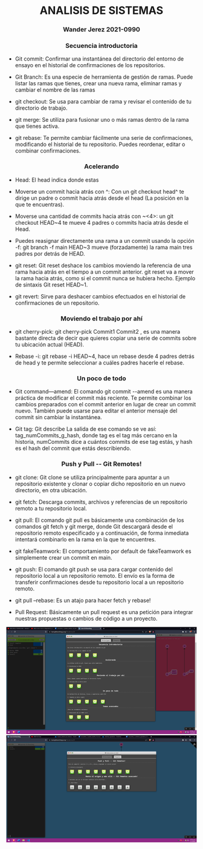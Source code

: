 <center> <h1>ANALISIS DE SISTEMAS</h1> </center> 
<center> <h3>Wander Jerez 2021-0990</h3> </center>

<center> <h3>Secuencia introductoria</h3> </center>

- Git commit: Confirmar una instantánea del directorio del entorno de ensayo en el historial de confirmaciones de los repositorios.

- Git Branch: Es una especie de herramienta de gestión de ramas. Puede listar las ramas que tienes, crear una nueva rama, eliminar ramas y cambiar el nombre de las ramas

- git checkout: Se usa para cambiar de rama y revisar el contenido de tu directorio de trabajo.

- git merge: Se utiliza para fusionar uno o más ramas dentro de la rama que tienes activa.

- git rebase: Te permite cambiar fácilmente una serie de confirmaciones, modificando el historial de tu repositorio. Puedes reordenar, editar o combinar confirmaciones.

<center> <h3>Acelerando</h3> </center>

- Head: El head indica donde estas

- Moverse un commit hacia atrás con ^: Con un git checkout head^ te dirige un padre o commit hacia atrás desde el head (La posición en la que te encuentras).

- Moverse una cantidad de commits hacia atrás con ~<4>: un git checkout HEAD~4 te mueve 4 padres o commits hacia atrás desde el Head.

- Puedes reasignar directamente una rama a un commit usando la opción -f:  git branch -f main HEAD~3 mueve (forzadamente) la rama main tres padres por detrás de HEAD.

- git reset: Git reset deshace los cambios moviendo la referencia de una rama hacia atrás en el tiempo a un commit anterior. git reset va a mover la rama hacia atrás, como si el commit nunca se hubiera hecho. Ejemplo de sintaxis Git reset HEAD~1.

- git revert: Sirve para deshacer cambios efectuados en el historial de confirmaciones de un repositorio.

<center> <h3>Moviendo el trabajo por ahí</h3> </center>

- git cherry-pick: git cherry-pick Commit1 Commit2 , es una manera bastante directa de decir que quieres copiar una serie de commits sobre tu ubicación actual (HEAD).

- Rebase -i: git rebase -i HEAD~4, hace un rebase desde 4 padres detrás de head y te permite seleccionar a cuáles padres hacerle el rebase.

<center> <h3>Un poco de todo</h3> </center>

- Git command—amend: El comando git commit --amend es una manera práctica de modificar el commit más reciente. Te permite combinar los cambios preparados con el commit anterior en lugar de crear un commit nuevo. También puede usarse para editar el anterior mensaje del commit sin cambiar la instantánea.

- Git tag: Git describe La salida de ese comando se ve así: tag_numCommits_g_hash, donde tag es el tag más cercano en la historia, numCommits dice a cuántos commits de ese tag estás, y hash es el hash del commit que estás describiendo.

<center> <h3>Push y Pull -- Git Remotes!</h3> </center>

- git clone: Git clone se utiliza principalmente para apuntar a un repositorio existente y clonar o copiar dicho repositorio en un nuevo directorio, en otra ubicación.

- git fetch: Descarga commits, archivos y referencias de un repositorio remoto a tu repositorio local.

- git pull: El comando git pull es básicamente una combinación de los comandos git fetch y git merge, donde Git descargará desde el repositorio remoto especificado y a continuación, de forma inmediata intentará combinarlo en la rama en la que te encuentres.

- git fakeTeamwork: El comportamiento por default de fakeTeamwork es simplemente crear un commit en main.

- git push: El comando git push se usa para cargar contenido del repositorio local a un repositorio remoto. El envío es la forma de transferir confirmaciones desde tu repositorio local a un repositorio remoto.

- git pull –rebase: Es un atajo para hacer fetch y rebase!

- Pull Request: Básicamente un pull request es una petición para integrar nuestras propuestas o cambios de código a un proyecto. 

![foto1](/imagenes/imagen1.png)
![foto1](/imagenes/imagen2.png)

